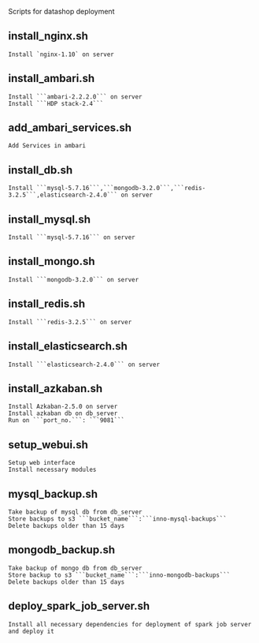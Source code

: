 Scripts for datashop deployment

## install_nginx.sh
	Install `nginx-1.10` on server

## install_ambari.sh
	Install ```ambari-2.2.2.0``` on server
	Install ```HDP stack-2.4```

## add_ambari_services.sh
	Add Services in ambari

## install_db.sh
	Install ```mysql-5.7.16```,```mongodb-3.2.0```,```redis-3.2.5```,elasticsearch-2.4.0``` on server

## install_mysql.sh
	Install ```mysql-5.7.16``` on server
	
## install_mongo.sh
	Install ```mongodb-3.2.0``` on server
	
## install_redis.sh
	Install ```redis-3.2.5``` on server
	
## install_elasticsearch.sh
	Install ```elasticsearch-2.4.0``` on server
	
## install_azkaban.sh
	Install Azkaban-2.5.0 on server
	Install azkaban db on db_server
	Run on ```port_no.```: ```9081```

## setup_webui.sh
	Setup web interface
	Install necessary modules

## mysql_backup.sh
	Take backup of mysql db from db_server
	Store backups to s3 ```bucket_name```:```inno-mysql-backups```
	Delete backups older than 15 days

## mongodb_backup.sh
	Take backup of mongo db from db_server
	Store backup to s3 ```bucket_name```:```inno-mongodb-backups```
	Delete backups older than 15 days

## deploy_spark_job_server.sh
	Install all necessary dependencies for deployment of spark job server and deploy it

